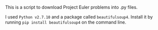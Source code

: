 This is a script to download Project Euler problems into .py files.

I used `Python v2.7.10` and a package called `beautifulsoup4`. Install it by running `pip install beautifulsoup4` on the command line.
